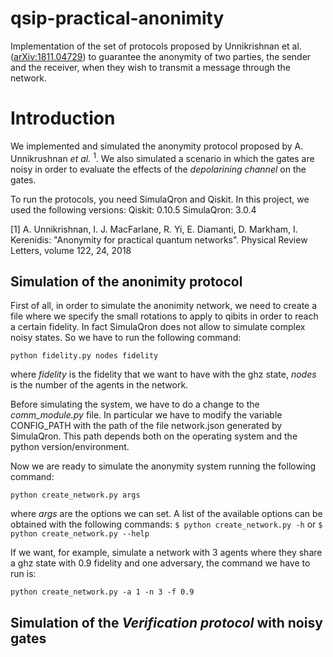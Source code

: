 qsip-practical-anonimity
=============
Implementation of the set of protocols proposed by Unnikrishnan et al. ([arXiv:1811.04729](https://arxiv.org/abs/1811.04729)) to guarantee the anonymity of two parties, the sender and the receiver, when they wish to transmit a message through the network.

# Introduction
We implemented and simulated the anonymity protocol proposed by A. Unnikrushnan *et al.* <sup>1</sup>. We also simulated a scenario in which the gates are noisy in order to evaluate the effects of the *depolarining channel* on the gates.

To run the protocols, you need SimulaQron and Qiskit. In this project, we used the following versions:
Qiskit: 0.10.5
SimulaQron: 3.0.4


[1] A. Unnikrishnan, I. J. MacFarlane, R. Yi, E. Diamanti, D. Markham, I. Kerenidis: "Anonymity for practical quantum networks". Physical Review Letters, volume 122, 24, 2018

## Simulation of the anonimity protocol
First of all, in order to simulate the anonimity network, we need to create a file where we specify the small rotations to apply to qibits in order to reach a certain fidelity. In fact SimulaQron does not allow to simulate complex noisy states.
So we have to run the following command:

```
python fidelity.py nodes fidelity
```

where *fidelity* is the fidelity that we want to have with the ghz state, *nodes* is the number of the agents in the network.

Before simulating the system, we have to do a change to the *comm_module.py* file. In particular we have to modify the variable CONFIG_PATH with the path of the file network.json generated by SimulaQron. This path depends both on the operating system and the python version/environment.

Now we are ready to simulate the anonymity system running the following command:

```
python create_network.py args
```

where *args* are the options we can set. A list of the available options can be obtained with the following commands: `$ python create_network.py -h` or `$ python create_network.py --help`

If we want, for example, simulate a network with 3 agents where they share a ghz state with 0.9 fidelity and one adversary, the command we have to run is:

```
python create_network.py -a 1 -n 3 -f 0.9
```

## Simulation of the *Verification protocol* with noisy gates
